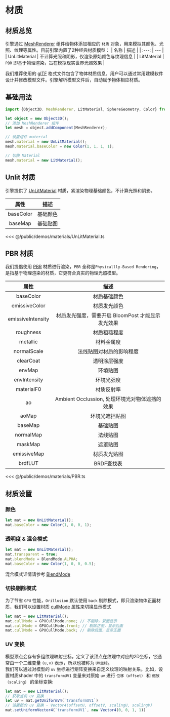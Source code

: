 # 材质
## 材质总览
引擎通过 [MeshRenderer](/api/classes/MeshRenderer) 组件给物体添加相应的 `材质` 对象，用来模拟其颜色、光照、纹理等属性。目前引擎内置了2种经典材质模型：
| 名称 | 描述 |
| :---: | --- |
| UnLitMaterial | 不计算光照和阴影，仅渲染原始颜色与纹理信息 |
| LitMaterial | `PBR` 即基于物理渲染，旨在模拟现实世界光照效果 |

我们推荐使用的 [glTF](/guide/resource/gltf) 格式文件包含了物体材质信息。用户可以通过常用建模软件设计并修改模型文件。引擎解析模型文件后，自动赋予物体相应材质。

## 基础用法
```ts
import {Object3D. MeshRenderer, LitMaterial, SphereGeometry, Color} from '@orillusion/core'

let object = new Object3D();
// 添加 MeshRenderer 组件
let mesh = object.addComponent(MeshRenderer);

// 设置组件 material
mesh.material = new UnLitMaterial();
mesh.material.baseColor = new Color(1, 1, 1, 1);

// 切换 Material
mesh.material = new LitMaterial();
```

## Unlit 材质
引擎提供了 [UnLitMaterial](/api/classes/CylinderGeometry) 材质，紧渲染物理基础颜色，不计算光照和阴影。

| 属性 | 描述 |
| :---: | :---: |
| baseColor | 基础颜色 |
| baseMap | 基础贴图 |

<Demo src="/demos/materials/UnLitMaterial.ts"></Demo>

<<< @/public/demos/materials/UnLitMaterial.ts

## PBR 材质
我们提倡使用 [PBR](/api/classes/LitMaterial) 材质进行渲染，`PBR` 全称是`Physicallly-Based Rendering`，是指基于物理渲染的材质，它更符合真实的物理光照模型。

| 属性 | 描述 |
| :---: | :---: |
| baseColor | 材质基础颜色 |
| emissiveColor | 材质发光颜色 |
| emissiveIntensity | 材质发光强度，需要开启 BloomPost 才能显示发光效果 |
| roughness | 材质粗糙程度 |
| metallic | 材料金属度 |
| normalScale | 法线贴图对材质的影响程度 |
| clearCoat | 透明涂层强度 |
| envMap | 环境贴图 |
| envIntensity | 环境光强度 |
| materialF0 | 材质反射率 |
| ao | Ambient Occlussion, 处理环境光对物体遮挡的效果 |
| aoMap | 环境光遮挡贴图 |
| baseMap | 基础贴图 |
| normalMap | 法线贴图 |
| maskMap | 遮罩贴图 |
| emissiveMap | 材质发光贴图 |
| brdfLUT | BRDF查找表 |

<Demo src="/demos/materials/PBR.ts"></Demo>

<<< @/public/demos/materials/PBR.ts


## 材质设置
### 颜色
```ts
let mat = new UnLitMaterial();
mat.baseColor = new Color(1, 0, 0, 1);
```

<Demo :height="300" :code="false" src="/demos/materials/color.ts"></Demo>

### 透明度 & 混合模式
```ts
let mat = new UnLitMaterial();
mat.transparent = true;
mat.blendMode = BlendMode.ALPHA;
mat.baseColor = new Color(1, 0, 0, 0.5);
```

<Demo :height="300" :code="false" src="/demos/materials/blendMode.ts"></Demo>

混合模式详情请参考 [BlendMode](/api/enums/BlendMode.html)

### 切换剔除模式
为了节省 `GPU` 性能，`Orillusion` 默认使用 `back` 剔除模式，即只渲染物体正面材质，我们可以设置材质 [cullMode](/api/classes/LitMaterial#cullMode) 属性来切换显示模式
```ts
let mat = new LitMaterial();
mat.cullMode = GPUCullMode.none; // 不剔除，双面显示
mat.cullMode = GPUCullMode.front; // 剔除正面，显示后面
mat.cullMode = GPUCullMode.back; // 剔除后面，显示正面
```

<Demo :height="300" :code="false" src="/demos/materials/cullMode.ts"></Demo>

### UV 变换
模型顶点会存有多组纹理映射坐标，定义了该顶点在纹理中对应的2D坐标，它通常由一个二维变量 `(u,v)` 表示，所以也被称为 `UV坐标`。   
我们可以通过对模型的 `uv` 坐标进行矩阵变换来自定义纹理的映射关系。比如，设置材质shader 中的 `transformUV1` 变量来对原始 `uv` 进行 `位移（offset）` 和 `缩放（scaling）` 的坐标变换: 
```ts
let mat = new LitMaterial();
// 获取当前 uv 变换
let uv = mat.getUniformV4(`transformUV1`)
// 设置新的 uv 变换 - Vector4(offsetU, offsetV, scalingU, scalingV)
mat.setUniformVector4(`transformUV1`, new Vector4(0, 0, 1, 1))
```

<Demo :height="300" :code="false" src="/demos/materials/uv.ts"></Demo>

